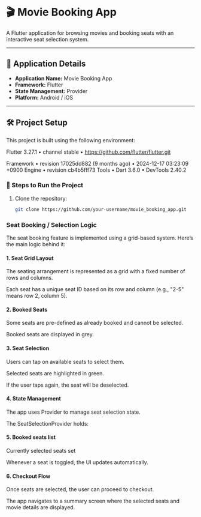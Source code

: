 # 🎬 Movie Booking App

A Flutter application for browsing movies and booking seats with an interactive seat selection system.

---

## 📱 Application Details
- **Application Name:** Movie Booking App
- **Framework:** Flutter
- **State Management:** Provider
- **Platform:** Android / iOS

---

## 🛠️ Project Setup

This project is built using the following environment:

Flutter 3.27.1 • channel stable • https://github.com/flutter/flutter.git

Framework • revision 17025dd882 (9 months ago) • 2024-12-17 03:23:09 +0900
Engine • revision cb4b5fff73
Tools • Dart 3.6.0 • DevTools 2.40.2


### 🔧 Steps to Run the Project
1. Clone the repository:
   ```bash
   git clone https://github.com/your-username/movie_booking_app.git

### Seat Booking / Selection Logic

The seat booking feature is implemented using a grid-based system.
Here’s the main logic behind it:

#### 1. Seat Grid Layout

The seating arrangement is represented as a grid with a fixed number of rows and columns.

Each seat has a unique seat ID based on its row and column (e.g., "2-5" means row 2, column 5).

#### 2. Booked Seats

Some seats are pre-defined as already booked and cannot be selected.

Booked seats are displayed in grey.

#### 3. Seat Selection

Users can tap on available seats to select them.

Selected seats are highlighted in green.

If the user taps again, the seat will be deselected.

#### 4. State Management

The app uses Provider to manage seat selection state.

The SeatSelectionProvider holds:

#### 5. Booked seats list

Currently selected seats set

Whenever a seat is toggled, the UI updates automatically.

#### 6. Checkout Flow

Once seats are selected, the user can proceed to checkout.

The app navigates to a summary screen where the selected seats and movie details are displayed.



